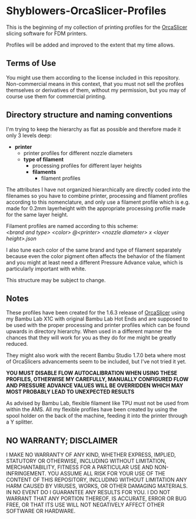 # Shyblowers-OrcaSlicer-Profiles
This is the beginning of my collection of printing profiles for the [OrcaSlicer][87cdc829] slicing software for FDM printers.

Profiles will be added and improved to the extent that my time allows.

## Terms of Use
You might use them according to the license included in this repository. Non-commercial means in this context, that you must not sell the profiles themselves or derivatives of them, without my permission, but you may of course use them for commercial printing.

## Directory structure and naming conventions
I'm trying to keep the hierarchy as flat as possible and therefore made it only 3 levels deep:
- **printer**  
  - printer profiles for different nozzle diameters
  - **type of filament**
    - processing profiles for different layer heights
    - **filaments**
      - filament profiles

The attributes I have not organized hierarchically are directly coded into the filenames so you have to combine printer, processing and filament profiles according to this nomenclature, and only use a filament profile which is e.g. made for 0.2mm layerheight with the appropriate processing profile made for the same layer height.

Filament profiles are named according to this scheme:  
_\<brand and type\> \<color\> @\<printer\> \<nozzle diameter\> x \<layer height\>.json_

I also tune each color of the same brand and type of filament separately because even the color pigment often affects the behavior of the filament and you might at least need a different Pressure Advance value, which is particularly important with white.

This structure may be subject to change.

## Notes
These profiles have been created for the 1.6.3 release of [OrcaSlicer][87cdc829] using my Bambu Lab X1C with original Bambu Lab Hot Ends and are supposed to be used with the proper processing and printer profiles which can be found upwards in directory hierarchy. When used in a different manner the chances that they will work for you as they do for me might be greatly reduced.  

They might also work with the recent Bambu Studio 1.7.0 beta where most of OrcaSlicers advancements seem to be included, but I've not tried it yet.  

**YOU MUST DISABLE FLOW AUTOCALIBRATION WHEN USING THESE PROFILES, OTHERWISE MY CAREFULLY, MANUALLY CONFIGURED FLOW AND PRESSURE ADVANCE VALUES WILL BE OVERRIDDEN WHICH MAY MOST PROBABLY LEAD TO UNEXPECTED RESULTS**

  [87cdc829]: https://github.com/SoftFever/OrcaSlicer "OrcaSlicer by SoftFever"

As advised by Bambu Lab, flexible filament like TPU must not be used from within the AMS. All my flexible profiles have been created by using the spool holder on the back of the machine, feeding it into the printer through a Y splitter.

## NO WARRANTY; DISCLAIMER
I MAKE NO WARRANTY OF ANY KIND, WHETHER EXPRESS, IMPLIED, STATUTORY OR OTHERWISE, INCLUDING WITHOUT LIMITATION, MERCHANTABILITY, FITNESS FOR A PARTICULAR USE AND NON-INFRINGEMENT. YOU ASSUME ALL RISK FOR YOUR USE OF THE CONTENT OF THIS REPOSITORY, INCLUDING WITHOUT LIMITATION ANY HARM CAUSED BY VIRUSES, WORKS, OR OTHER DAMAGING MATERIALS. IN NO EVENT DO I GUARANTEE ANY RESULTS FOR YOU. I DO NOT WARRANT THAT ANY PORTION THEREOF, IS ACCURATE, ERROR OR BUG FREE, OR THAT ITS USE WILL NOT NEGATIVELY AFFECT OTHER SOFTWARE OR HARDWARE.
